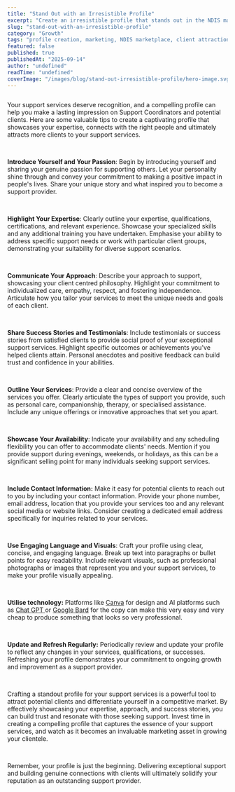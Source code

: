 ```yaml
---
title: "Stand Out with an Irresistible Profile"
excerpt: "Create an irresistible profile that stands out in the NDIS marketplace. Attract quality clients and build your professional reputation."
slug: "stand-out-with-an-irresistible-profile"
category: "Growth"
tags: "profile creation, marketing, NDIS marketplace, client attraction, professional reputation"
featured: false
published: true
publishedAt: "2025-09-14"
author: "undefined"
readTime: "undefined"
coverImage: "/images/blog/stand-out-irresistible-profile/hero-image.svg"
---
```


<figure class="w-richtext-align-floatleft w-richtext-figure-type-image"><div><img src="https://cdn.prod.website-files.com/60cc2b7089c676114586e061/64b7814c7c0010e65fdb5c31_mayank-baranwal-LtakGO2yqIU-unsplash%20(1).jpg" loading="lazy" alt=""></div></figure><p>Your support services deserve recognition, and a compelling profile can help you make a lasting impression on Support Coordinators and potential clients. Here are some valuable tips to create a captivating profile that showcases your expertise, connects with the right people and ultimately attracts more clients to your support services.</p><p>‍</p><p><strong>Introduce Yourself and Your Passion</strong>: Begin by introducing yourself and sharing your genuine passion for supporting others. Let your personality shine through and convey your commitment to making a positive impact in people's lives. Share your unique story and what inspired you to become a support provider. </p><p><br></p><p><strong>Highlight Your Expertise</strong>: Clearly outline your expertise, qualifications, certifications, and relevant experience. Showcase your specialized skills and any additional training you have undertaken. Emphasise your ability to address specific support needs or work with particular client groups, demonstrating your suitability for diverse support scenarios.</p><p><br></p><p><strong>Communicate Your Approach</strong>: Describe your approach to support, showcasing your client centred philosophy. Highlight your commitment to individualized care, empathy, respect, and fostering independence. Articulate how you tailor your services to meet the unique needs and goals of each client.</p><p><br></p><p><strong>Share Success Stories and Testimonials</strong>: Include testimonials or success stories from satisfied clients to provide social proof of your exceptional support services. Highlight specific outcomes or achievements you've helped clients attain. Personal anecdotes and positive feedback can build trust and confidence in your abilities.</p><p><br></p><p><strong>Outline Your Services</strong>: Provide a clear and concise overview of the services you offer. Clearly articulate the types of support you provide, such as personal care, companionship, therapy, or specialised assistance. Include any unique offerings or innovative approaches that set you apart.</p><p><br></p><p><strong>Showcase Your Availability</strong>: Indicate your availability and any scheduling flexibility you can offer to accommodate clients' needs. Mention if you provide support during evenings, weekends, or holidays, as this can be a significant selling point for many individuals seeking support services.</p><p><strong><br></strong></p><p><strong>Include Contact Information:</strong> Make it easy for potential clients to reach out to you by including your contact information. Provide your phone number, email address, location that you provide your services too and any relevant social media or website links. Consider creating a dedicated email address specifically for inquiries related to your services.</p><p><br></p><p><strong>Use Engaging Language and Visuals</strong>: Craft your profile using clear, concise, and engaging language. Break up text into paragraphs or bullet points for easy readability. Include relevant visuals, such as professional photographs or images that represent you and your support services, to make your profile visually appealing. </p><p><br></p><p><strong>Utilise technology:</strong> Platforms like <a href="https://www.canva.com/en_au/" target="_blank">Canva</a> for design and AI platforms such as <a href="https://chat.openai.com/auth/login" target="_blank">Chat GPT </a>or <a href="https://bard.google.com/" target="_blank">Google Bard</a> for the copy can make this very easy and very cheap to produce something that looks so very professional.</p><p>‍</p><p><strong>Update and Refresh Regularly:</strong> Periodically review and update your profile to reflect any changes in your services, qualifications, or successes. Refreshing your profile demonstrates your commitment to ongoing growth and improvement as a support provider.</p><p><br></p><p>Crafting a standout profile for your support services is a powerful tool to attract potential clients and differentiate yourself in a competitive market. By effectively showcasing your expertise, approach, and success stories, you can build trust and resonate with those seeking support. Invest time in creating a compelling profile that captures the essence of your support services, and watch as it becomes an invaluable marketing asset in growing your clientele.</p><p>‍</p><p>Remember, your profile is just the beginning. Delivering exceptional support and building genuine connections with clients will ultimately solidify your reputation as an outstanding support provider.</p><p>‍</p>